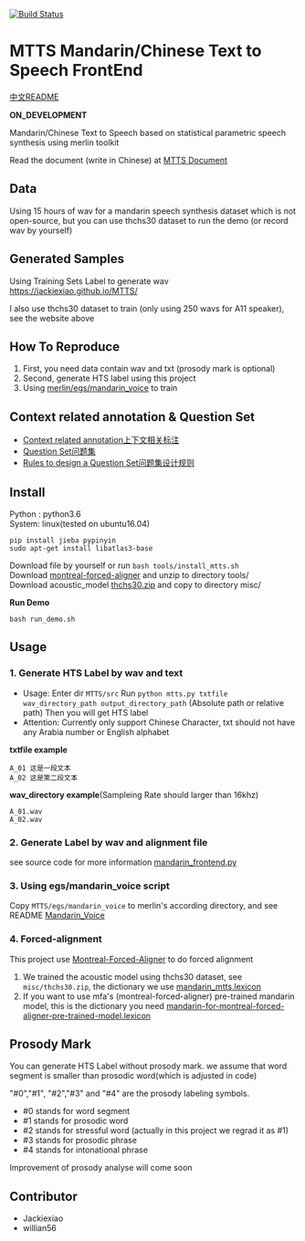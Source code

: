 [![Build Status](https://travis-ci.org/Jackiexiao/MTTS.svg?branch=dev)](https://travis-ci.org/Jackiexiao/MTTS)
# MTTS Mandarin/Chinese Text to Speech FrontEnd

[中文README](https://github.com/Jackiexiao/MTTS/blob/master/README-zh.md)

**ON_DEVELOPMENT**

Mandarin/Chinese Text to Speech based on statistical parametric speech 
synthesis using merlin toolkit

Read the document (write in Chinese) at [MTTS Document](http://mtts.readthedocs.io/zh_CN/latest/#)

## Data
Using 15 hours of wav for a mandarin speech synthesis dataset which is not
open-source, but you can use thchs30 dataset to run the demo (or record wav by
yourself)

## Generated Samples
Using Training Sets Label to generate wav https://jackiexiao.github.io/MTTS/

I also use thchs30 dataset to train (only using 250 wavs for A11 speaker), see
the website above

## How To Reproduce
1. First, you need data contain wav and txt (prosody mark is optional)
2. Second, generate HTS label using this project 
3. Using [merlin/egs/mandarin_voice](https://github.com/CSTR-Edinburgh/merlin/tree/master/egs/mandarin_voice) to train

## Context related annotation & Question Set
* [Context related annotation上下文相关标注](https://github.com/Jackiexiao/MTTS/blob/master/misc/mandarin_label.md)
* [Question Set问题集](https://github.com/Jackiexiao/MTTS/blob/master/misc/questions-mandarin.hed)
* [Rules to design a Question Set问题集设计规则](https://github.com/Jackiexiao/MTTS/blob/master/docs/mddocs/question.md)

## Install
Python : python3.6  
System: linux(tested on ubuntu16.04)  
```
pip install jieba pypinyin
sudo apt-get install libatlas3-base
```
Download file by yourself or run `bash tools/install_mtts.sh`  
Download [montreal-forced-aligner](https://github.com/MontrealCorpusTools/Montreal-Forced-Aligner/releases/download/v1.0.0/montreal-forced-aligner_linux.tar.gz) and unzip to directory tools/  
Download acoustic_model
[thchs30.zip](https://github.com/Jackiexiao/MTTS/releases/download/v0.1/thchs30.zip) and copy to directory misc/  

**Run Demo**
```
bash run_demo.sh
```
## Usage
### 1. Generate HTS Label by wav and text
* Usage: Enter dir `MTTS/src` Run `python mtts.py txtfile wav_directory_path output_directory_path` (Absolute path or relative path) Then you will get HTS label
* Attention: Currently only support Chinese Character, txt should not have any
    Arabia number or English alphabet

**txtfile example**
```
A_01 这是一段文本
A_02 这是第二段文本
```
**wav_directory example**(Sampleing Rate should larger than 16khz)
```
A_01.wav  
A_02.wav  
```

### 2. Generate Label by wav and alignment file
see source code for more information 
[mandarin_frontend.py](https://github.com/Jackiexiao/MTTS/blob/master/src/mandarin_frontend.py)

### 3. Using egs/mandarin_voice script 
Copy `MTTS/egs/mandarin_voice` to merlin's according directory, and see README [Mandarin_Voice](https://github.com/Jackiexiao/MTTS/blob/master/egs/mandarin_voice/s1/README.md)

### 4. Forced-alignment
This project use [Montreal-Forced-Aligner](https://github.com/MontrealCorpusTools/Montreal-Forced-Aligner) to do forced alignment
1. We trained the acoustic model using thchs30 dataset, see `misc/thchs30.zip`, the dictionary we use [mandarin_mtts.lexicon](https://github.com/Jackiexiao/MTTS/blob/master/misc/mandarin_mtts.lexicon)
2. If you want to use mfa's (montreal-forced-aligner) pre-trained mandarin model, this is the dictionary you need [mandarin-for-montreal-forced-aligner-pre-trained-model.lexicon](https://github.com/Jackiexiao/MTTS/blob/master/misc/mandarin-for-montreal-forced-aligner-pre-trained-model.lexicon)

## Prosody Mark
You can generate HTS Label without prosody mark. we assume that word segment is
smaller than prosodic word(which is adjusted in code)

"#0","#1", "#2","#3" and "#4" are the prosody labeling symbols.
* #0 stands for word segment
* #1 stands for prosodic word
* #2 stands for stressful word (actually in this project we regrad it as #1)
* #3 stands for prosodic phrase
* #4 stands for intonational phrase 

Improvement of prosody analyse will come soon

## Contributor
* Jackiexiao
* willian56

